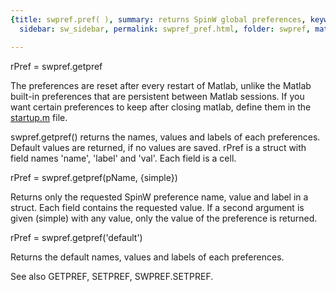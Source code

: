 ```yaml
---
{title: swpref.pref( ), summary: returns SpinW global preferences, keywords: sample,
  sidebar: sw_sidebar, permalink: swpref_pref.html, folder: swpref, mathjax: 'true'}

---
```

 
rPref = swpref.getpref
 
The preferences are reset after every restart of Matlab, unlike the
Matlab built-in preferences that are persistent between Matlab sessions.
If you want certain preferences to keep after closing matlab, define them
in the <a href="matlab:edit('startup.m')">startup.m</a> file.
 
swpref.getpref() returns the names, values and labels of each
preferences. Default values are returned, if no values are saved. rPref
is a struct with field names 'name', 'label' and 'val'. Each field is a
cell.
 
rPref = swpref.getpref(pName, {simple})
 
Returns only the requested SpinW preference name, value and label in a
struct. Each field contains the requested value. If a second argument is
given (simple) with any value, only the value of the preference is
returned.
 
rPref = swpref.getpref('default')
 
Returns the default names, values and labels of each preferences.
 
See also GETPREF, SETPREF, SWPREF.SETPREF.


